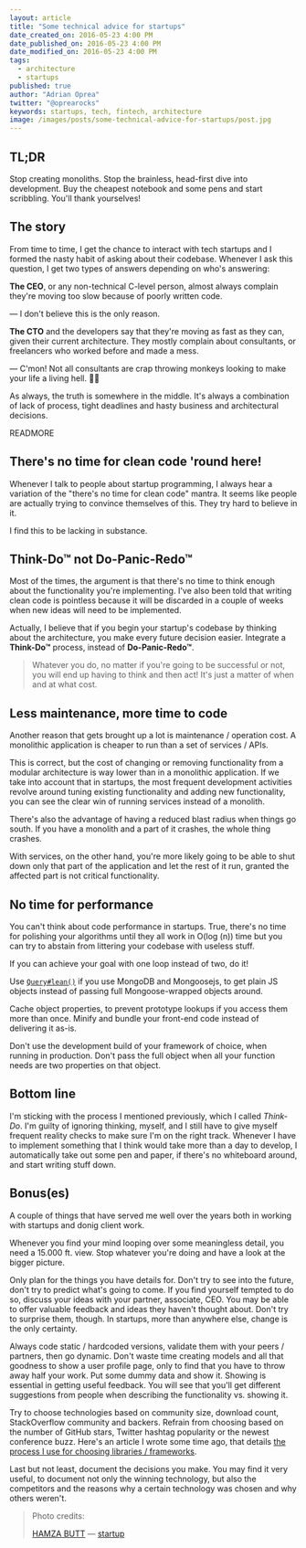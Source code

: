 ```yaml
---
layout: article
title: "Some technical advice for startups"
date_created_on: 2016-05-23 4:00 PM
date_published_on: 2016-05-23 4:00 PM
date_modified_on: 2016-05-23 4:00 PM
tags:
  - architecture
  - startups
published: true
author: "Adrian Oprea"
twitter: "@oprearocks"
keywords: startups, tech, fintech, architecture
image: /images/posts/some-technical-advice-for-startups/post.jpg
---
```


## TL;DR

Stop creating monoliths. Stop the brainless, head-first dive into development. Buy the cheapest notebook and some pens and start scribbling. You'll thank yourselves!

## The story

From time to time, I get the chance to interact with tech startups and I formed the nasty habit of asking about their codebase. Whenever I ask this question, I get two types of answers depending on who's answering:

**The CEO**, or any non-technical C-level person, almost always complain they're moving too slow because of poorly written code.

&mdash; I don't believe this is the only reason.

**The CTO** and the developers say that they're moving as fast as they can, given their current architecture. They mostly complain about
consultants, or freelancers who worked before and made a mess.

&mdash; C'mon! Not all consultants are crap throwing monkeys looking to make your life a living hell. 🐒💩

As always, the truth is somewhere in the middle. It's always a combination of lack of process, tight deadlines and hasty business and
architectural decisions.

READMORE

## There's no time for clean code 'round here!

Whenever I talk to people about startup programming, I always hear a variation of the "there's no time for clean code" mantra. It seems like people are actually trying to convince themselves of this. They try hard to believe in it.

I find this to be lacking in substance.

## Think-Do&#8482; not Do-Panic-Redo&#8482;

Most of the times, the argument is that there's no time to think enough about the functionality you're implementing. I've also been told that writing clean code is pointless because it will be discarded in a couple of weeks when new ideas will need to be implemented.

Actually, I believe that if you begin your startup's codebase by thinking about the architecture, you make every future decision easier. Integrate a **Think-Do&#8482;** process, instead of **Do-Panic-Redo&#8482;**.

> Whatever you do, no matter if you're going to be successful or not, you will end up having to think and then act!
> It's just a matter of when and at what cost.

## Less maintenance, more time to code
Another reason that gets brought up a lot is maintenance / operation cost. A monolithic application is cheaper to run than a set of services / APIs.

This is correct, but the cost of changing or removing functionality from a modular architecture is way lower than in a monolithic application.
If we take into account that in startups, the most frequent development activities revolve around tuning existing functionality and adding new functionality, you can see the clear win of running services instead of a monolith.

There's also the advantage of having a reduced blast radius when things go south. If you have a monolith and a part of it crashes, the whole thing crashes.

With services, on the other hand, you're more likely going to be able to shut down only that part of the application and let the rest of it run, granted the affected part is not critical functionality.

## No time for performance

You can't think about code performance in startups. True, there's no time for polishing your algorithms until they all work in O(log (n)) time but you can try to abstain from littering your codebase with useless stuff.

If you can achieve your goal with one loop instead of two, do it!

Use [`Query#lean()`](http://mongoosejs.com/docs/api.html#query_Query-lean) if you use MongoDB and Mongoosejs, to get plain JS objects instead of passing full Mongoose-wrapped objects around.

Cache object properties, to prevent prototype lookups if you access them more than once. Minify and bundle your front-end code instead of delivering it as-is.

Don't use the development build of your framework of choice, when running in production. Don't pass the full object when all your function needs are two properties on that object.

## Bottom line

I'm sticking with the process I mentioned previously, which I called *Think-Do*. I'm guilty of ignoring thinking, myself, and I still have to give myself frequent reality checks to make sure I'm on the right track. Whenever I have to implement something that I think would take more than a day to develop, I automatically take out some pen and paper, if there's no whiteboard around, and start writing stuff down.

## Bonus(es)

A couple of things that have served me well over the years both in working with startups and donig client work.

Whenever you find your mind looping over some meaningless detail, you need a 15.000 ft. view. Stop whatever you're doing and have a look at the bigger picture.

Only plan for the things you have details for. Don't try to see into the future, don't try to predict what's going to come. If you find yourself tempted to do so, discuss your ideas with your partner, associate, CEO. You may be able to offer valuable feedback and ideas they haven't thought about. Don't try to surprise them, though. In startups, more than anywhere else, change is the only certainty.

Always code static / hardcoded versions, validate them with your peers / partners, then go dynamic. Don't waste time creating models and all that goodness to show a user profile page, only to find that you have to throw away half your work. Put some dummy data and show it. Showing is essential in getting useful feedback. You will see that you'll get different suggestions from people when describing the functionality vs. showing it.

Try to choose technologies based on community size, download count, StackOverflow community and backers. Refrain from choosing based on the number of GitHub stars, Twitter hashtag popularity or the newest conference buzz. Here's an article I wrote some time ago, that details [the process I use for choosing libraries / frameworks](/blog/top-5-things-to-consider-when-choosing-a-new-technology/).

Last but not least, document the decisions you make. You may find it very useful, to document not only the winning technology, but also the competitors and the reasons why a certain technology was chosen and why others weren't.

> Photo credits:
>
> [HAMZA BUTT](https://www.flickr.com/photos/141735806@N08/) &mdash; [startup](https://flic.kr/p/Ub2RKU)
